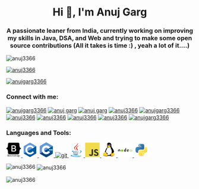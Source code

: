 <h1 align="center">Hi 👋, I'm Anuj Garg</h1>
<h3 align="center">A passionate leaner from India, currently working on improving my skills in Java, DSA, and Web and trying to make some open source contributions (All it takes is time :) , yeah a lot of it....)</h3>

<p align="left"> <img src="https://komarev.com/ghpvc/?username=anuj3366&label=Profile%20views&color=0e75b6&style=flat" alt="anuj3366" /> </p>

<p align="left"> <a href="https://github.com/ryo-ma/github-profile-trophy"><img src="https://github-profile-trophy.vercel.app/?username=anuj3366" alt="anuj3366" /></a> </p>

<p align="left"> <a href="https://twitter.com/anujgarg3366" target="blank"><img src="https://img.shields.io/twitter/follow/anujgarg3366?logo=twitter&style=for-the-badge" alt="anujgarg3366" /></a> </p>

<h3 align="left">Connect with me:</h3>
<p align="left">
<a href="https://twitter.com/anujgarg3366" target="blank"><img align="center" src="https://raw.githubusercontent.com/rahuldkjain/github-profile-readme-generator/master/src/images/icons/Social/twitter.svg" alt="anujgarg3366" height="30" width="40" /></a>
<a href="https://www.linkedin.com/in/anujgarg3366/" target="blank"><img align="center" src="https://raw.githubusercontent.com/rahuldkjain/github-profile-readme-generator/master/src/images/icons/Social/linked-in-alt.svg" alt="anuj garg" height="30" width="40" /></a>
<a href="https://stackoverflow.com/users/anuj garg" target="blank"><img align="center" src="https://raw.githubusercontent.com/rahuldkjain/github-profile-readme-generator/master/src/images/icons/Social/stack-overflow.svg" alt="anuj garg" height="30" width="40" /></a>
<a href="https://fb.com/anuj3366" target="blank"><img align="center" src="https://raw.githubusercontent.com/rahuldkjain/github-profile-readme-generator/master/src/images/icons/Social/facebook.svg" alt="anuj3366" height="30" width="40" /></a>
<a href="https://instagram.com/anujgarg3366" target="blank"><img align="center" src="https://raw.githubusercontent.com/rahuldkjain/github-profile-readme-generator/master/src/images/icons/Social/instagram.svg" alt="anujgarg3366" height="30" width="40" /></a>
<a href="https://www.youtube.com/c/anuj3366" target="blank"><img align="center" src="https://raw.githubusercontent.com/rahuldkjain/github-profile-readme-generator/master/src/images/icons/Social/youtube.svg" alt="anuj3366" height="30" width="40" /></a>
<a href="https://www.codechef.com/users/anuj3366" target="blank"><img align="center" src="https://cdn.jsdelivr.net/npm/simple-icons@3.1.0/icons/codechef.svg" alt="anuj3366" height="30" width="40" /></a>
<a href="https://www.hackerrank.com/anuj3366" target="blank"><img align="center" src="https://raw.githubusercontent.com/rahuldkjain/github-profile-readme-generator/master/src/images/icons/Social/hackerrank.svg" alt="anuj3366" height="30" width="40" /></a>
<a href="https://www.leetcode.com/anuj3366" target="blank"><img align="center" src="https://raw.githubusercontent.com/rahuldkjain/github-profile-readme-generator/master/src/images/icons/Social/leet-code.svg" alt="anuj3366" height="30" width="40" /></a>
<a href="https://auth.geeksforgeeks.org/user/anujgarg3366" target="blank"><img align="center" src="https://raw.githubusercontent.com/rahuldkjain/github-profile-readme-generator/master/src/images/icons/Social/geeks-for-geeks.svg" alt="anujgarg3366" height="30" width="40" /></a>
</p>

<h3 align="left">Languages and Tools:</h3>
<p align="left"> <a href="https://getbootstrap.com" target="_blank" rel="noreferrer"> <img src="https://raw.githubusercontent.com/devicons/devicon/master/icons/bootstrap/bootstrap-plain-wordmark.svg" alt="bootstrap" width="40" height="40"/> </a> <a href="https://www.cprogramming.com/" target="_blank" rel="noreferrer"> <img src="https://raw.githubusercontent.com/devicons/devicon/master/icons/c/c-original.svg" alt="c" width="40" height="40"/> </a> <a href="https://www.w3schools.com/cpp/" target="_blank" rel="noreferrer"> <img src="https://raw.githubusercontent.com/devicons/devicon/master/icons/cplusplus/cplusplus-original.svg" alt="cplusplus" width="40" height="40"/> </a> <a href="https://git-scm.com/" target="_blank" rel="noreferrer"> <img src="https://www.vectorlogo.zone/logos/git-scm/git-scm-icon.svg" alt="git" width="40" height="40"/> </a> <a href="https://www.java.com" target="_blank" rel="noreferrer"> <img src="https://raw.githubusercontent.com/devicons/devicon/master/icons/java/java-original.svg" alt="java" width="40" height="40"/> </a> <a href="https://developer.mozilla.org/en-US/docs/Web/JavaScript" target="_blank" rel="noreferrer"> <img src="https://raw.githubusercontent.com/devicons/devicon/master/icons/javascript/javascript-original.svg" alt="javascript" width="40" height="40"/> </a> <a href="https://www.linux.org/" target="_blank" rel="noreferrer"> <img src="https://raw.githubusercontent.com/devicons/devicon/master/icons/linux/linux-original.svg" alt="linux" width="40" height="40"/> </a> <a href="https://nodejs.org" target="_blank" rel="noreferrer"> <img src="https://raw.githubusercontent.com/devicons/devicon/master/icons/nodejs/nodejs-original-wordmark.svg" alt="nodejs" width="40" height="40"/> </a> <a href="https://www.python.org" target="_blank" rel="noreferrer"> <img src="https://raw.githubusercontent.com/devicons/devicon/master/icons/python/python-original.svg" alt="python" width="40" height="40"/> </a> </p>

<p><img align="left" src="https://github-readme-stats.vercel.app/api/top-langs?username=anuj3366&show_icons=true&locale=en&layout=compact" alt="anuj3366" /></p>

<p>&nbsp;<img align="center" src="https://github-readme-stats.vercel.app/api?username=anuj3366&show_icons=true&locale=en" alt="anuj3366" /></p>

<p><img align="center" src="https://github-readme-streak-stats.herokuapp.com/?user=anuj3366&" alt="anuj3366" /></p>
